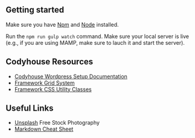 ## Getting started

Make sure you have [Npm](https://docs.npmjs.com/downloading-and-installing-node-js-and-npm) and [Node](https://nodejs.org/en/download/) installed.

Run the `npm run gulp watch` command. Make sure your local server is live (e.g., if you are using MAMP, make sure to lauch it and start the server).

## Codyhouse Resources
- [Codyhouse Wordpress Setup Documentation](https://codyhouse.co/ds/docs/framework#wp)
- [Framework Grid System](https://codyhouse.co/ds/docs/framework/grid-layout)
- [Framework CSS Utility Classes](https://codyhouse.co/ds/docs/framework/utilities)

## Useful Links
- [Unsplash](https://unsplash.com/) Free Stock Photography
- [Markdown Cheat Sheet](https://www.markdownguide.org/cheat-sheet)
